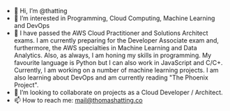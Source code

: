 - 👋 Hi, I’m @thatting
- 👀 I’m interested in Programming, Cloud Computing, Machine Learning and DevOps 
- 🌱 I have passed the AWS Cloud Practitioner and Solutions Architect exams. I am currently preparing for the Developer Associate exam and, furthermore, the AWS specialties in Machine Learning and Data Analytics. Also, as always, I am honing my skills in programming. My favourite language is Python but I can also work in JavaScript and C/C+. Currently, I am working on a number of machine learning projects. I am also learning about DevOps and am currently reading "The Phoenix Project".
- 💞️ I’m looking to collaborate on projects as a Cloud Developer / Architect. 
- 📫 How to reach me: mail@thomashatting.co

<!---
thatting/thatting is a ✨ special ✨ repository because its `README.md` (this file) appears on your GitHub profile.
You can click the Preview link to take a look at your changes.
--->
